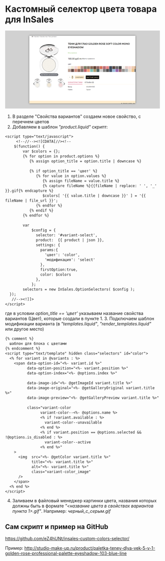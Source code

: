 # Кастомный селектор цвета товара для InSales
![Кастомный селектор цвета товара для InSales](https://github.com/eZ4hUNt/insales-custom-colors-selector/blob/master/Preview%20%231.png?raw=true)
1. В разделе "Свойства вариантов" создаем новое свойство, с перечнем цветов
2. Добавляем в шаблон *"product.liquid"* скрипт:
```
<script type="text/javascript">
     <!--//--><![CDATA[//><!--
    $(function() {
		var $colors = {};
        {% for option in product.options %}
           {% assign option_title = option.title | downcase %}
				   
           {% if option_title == 'цвет' %}
              {% for value in option.values %}
                 {% assign fileName = value.title %}
                 {% capture fileName %}{{fileName | replace: ' ', '_' }}.gif{% endcapture %}
                 $colors[ '{{ value.title | downcase }}' ] = '{{ fileName | file_url }}';
              {% endfor %}
           {% endif %}
   		{% endfor %}

        var
            $config = {
              selector: '#variant-select',
              product:  {{ product | json }},
              settings: {
                params:{
                  'цвет': 'color',
                  'модификация': 'select'
                },
                firstOption:true,
                color: $colors
              },
            };
        selectors = new InSales.OptionSelectors( $config );
  });
   //--><!]]>
</script>
```
где в условии *option_title == 'цвет'* указываем название свойства вариантов (Цвет), которые создали в пункте 1.
3. Подключаем шаблон модификации варианта (в *"templates.liquid"*, *"render_templates.liquid"* или другое место)
```
{% comment %}
  шаблон для блока с цветами
{% endcomment %}
<script type="text/template" hidden class="selectors" id="color">
  <% for variant in @variants : %>
    <span data-option-id="<%- variant.id %>"
          data-option-position="<%- variant.position %>"
          data-option-index="<%- @options.index %>"

          data-image-id="<%- @getImageId variant.title %>"
          data-image-original="<%- @getGalleryOriginal variant.title %>"
          data-image-preview="<%- @getGalleryPreview variant.title %>"

          class="variant-color
                variant-color--<%- @options.name %>
                <% if !variant.available : %>
                  variant-color--unavailable
                <% end %>
                <% if variant.position == @options.selected && !@options.is_disabled : %>
                  variant-color--active
                <% end %>"
    >
      <img  src="<%- @getColor variant.title %>"
            title="<%- variant.title %>"
            alt="<%- variant.title %>"
            class="variant-color_image"
      />
    </span>
  <% end %>
</script>
```
4. Заливаем в файловый менеджер картинки цвета, названия которых должны быть в формате *"<название цвета в свойствах вариантов пункта 1>.gif"*.
Например: *черный_с_серым.gif*

## Сам скрипт и пример на GitHub
https://github.com/eZ4hUNt/insales-custom-colors-selector/

Пример: http://studio-make-up.ru/product/paletka-teney-dlya-vek-5-v-1-golden-rose-professional-palette-eyeshadow-103-blue-line

